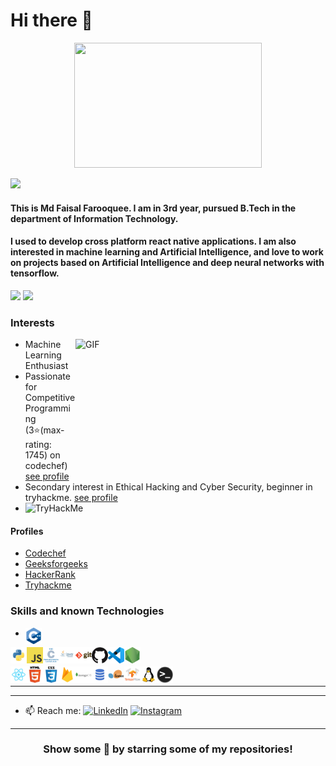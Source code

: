 # Hi there 👋

<div align="center">
<img width="300" height="200" src="https://external-content.duckduckgo.com/iu/?u=https%3A%2F%2Fmedia3.giphy.com%2Fmedia%2Fh408T6Y5GfmXBKW62l%2Fgiphy.gif&f=1&nofb=1" />
</div>


<p align="left"> <img src="https://komarev.com/ghpvc/?username=Cotex05&label=Profile+Views&color=green&style=plastic%22%20alt=%22Cotex05" /> </p>

#### This is Md Faisal Farooquee. I am in 3rd year, pursued B.Tech in the department of Information Technology.
#### I used to develop cross platform react native applications. I am also interested in machine learning and Artificial Intelligence, and love to work on projects based on Artificial Intelligence and deep neural networks with tensorflow. 

<img src="https://github-readme-stats.vercel.app/api?username=Cotex05&&show_icons=true&title_color=ffffff&icon_color=bb2acf&text_color=daf7dc&bg_color=151515"> 
<img src="https://github-readme-stats.vercel.app/api/top-langs/?username=Cotex05&layout=compact&theme=tokyonight">

### Interests

<img align="right" alt="GIF" src="https://imgshare.io/images/2021/09/10/download.gif" width="400" height="200" />

* Machine Learning Enthusiast
* Passionate for Competitive Programming (3⭐(max-rating: 1745) on codechef) [see profile](https://www.codechef.com/users/faisal_5/)
* Secondary interest in Ethical Hacking and Cyber Security, beginner in tryhackme. [see profile](https://tryhackme.com/p/Butye)
* <img width="249" height="58" src="https://imgshare.io/images/2021/09/10/Butye.png" alt="TryHackMe" />


#### Profiles

* [Codechef](https://www.codechef.com/users/faisal_5/)
* [Geeksforgeeks](https://auth.geeksforgeeks.org/user/faisalfarooquee/practice/)
* [HackerRank](https://www.hackerrank.com/Faisal_Farooquee)
* [Tryhackme](https://tryhackme.com/p/Butye)

### Skills and known Technologies

<!--
To get your topics goto https://github.com/topics
Search for your topics, then open image of the icons that appear there and get that link.
Then paste the links along with the alt text. (optional)
-->
* <img align="left" alt="C++" width="26px" src="https://raw.githubusercontent.com/github/explore/80688e429a7d4ef2fca1e82350fe8e3517d3494d/topics/cpp/cpp.png" />
<img align="left" alt="Python" width="26px" src="https://raw.githubusercontent.com/github/explore/80688e429a7d4ef2fca1e82350fe8e3517d3494d/topics/python/python.png" />
<img align="left" alt="Javascript" width="26px" src="https://raw.githubusercontent.com/github/explore/80688e429a7d4ef2fca1e82350fe8e3517d3494d/topics/javascript/javascript.png" />
<img align="left" alt="C" width="26px" src="https://raw.githubusercontent.com/github/explore/80688e429a7d4ef2fca1e82350fe8e3517d3494d/topics/c/c.png" />
<img align="left" alt="Java" width="26px" src="https://raw.githubusercontent.com/github/explore/80688e429a7d4ef2fca1e82350fe8e3517d3494d/topics/java/java.png" />
<img align="left" alt="Git" width="26px" src="https://raw.githubusercontent.com/github/explore/80688e429a7d4ef2fca1e82350fe8e3517d3494d/topics/git/git.png" />
<img align="left" alt="GitHub" width="26px" src="https://raw.githubusercontent.com/github/explore/78df643247d429f6cc873026c0622819ad797942/topics/github/github.png" />
<img align="left" alt="Visual Studio Code" width="26px" src="https://raw.githubusercontent.com/github/explore/80688e429a7d4ef2fca1e82350fe8e3517d3494d/topics/visual-studio-code/visual-studio-code.png" />

<!-- Development -->
* <img align="left" alt="Nodejs" width="26px" src="https://raw.githubusercontent.com/github/explore/80688e429a7d4ef2fca1e82350fe8e3517d3494d/topics/nodejs/nodejs.png" />
<img align="left" alt="Reactjs & React Native" width="26px" src="https://raw.githubusercontent.com/github/explore/80688e429a7d4ef2fca1e82350fe8e3517d3494d/topics/react/react.png" />
<img align="left" alt="HTML5" width="26px" src="https://raw.githubusercontent.com/github/explore/80688e429a7d4ef2fca1e82350fe8e3517d3494d/topics/html/html.png" />
<img align="left" alt="CSS3" width="26px" src="https://raw.githubusercontent.com/github/explore/80688e429a7d4ef2fca1e82350fe8e3517d3494d/topics/css/css.png" />

<!-- Database -->
<img align="left" alt="Firebase" width="26px" src="https://raw.githubusercontent.com/github/explore/80688e429a7d4ef2fca1e82350fe8e3517d3494d/topics/firebase/firebase.png" />
<img align="left" alt="Mongodb" width="26px" src="https://raw.githubusercontent.com/github/explore/80688e429a7d4ef2fca1e82350fe8e3517d3494d/topics/mongodb/mongodb.png" />
<img align="left" alt="SQL" width="26px" src="https://raw.githubusercontent.com/github/explore/80688e429a7d4ef2fca1e82350fe8e3517d3494d/topics/sql/sql.png" />
<!-- Machine Learning -->
<img align="left" alt="Scikit-Learn" width="26px" src="https://raw.githubusercontent.com/github/explore/80688e429a7d4ef2fca1e82350fe8e3517d3494d/topics/scikit-learn/scikit-learn.png" />
<img align="left" alt="Tensorflow" width="26px" src="https://raw.githubusercontent.com/github/explore/80688e429a7d4ef2fca1e82350fe8e3517d3494d/topics/tensorflow/tensorflow.png" />
<!-- Linux -->
<img align="left" alt="Linux" width="26px" src="https://raw.githubusercontent.com/github/explore/80688e429a7d4ef2fca1e82350fe8e3517d3494d/topics/linux/linux.png" />
<img align="left" alt="Terminal" width="26px" src="https://raw.githubusercontent.com/github/explore/80688e429a7d4ef2fca1e82350fe8e3517d3494d/topics/terminal/terminal.png" />

<br>
<hr/>

***
-  📫  Reach me:
[![LinkedIn](https://img.shields.io/badge/LinkedIn-%40mdfaisalfarooquee-green)](https://www.linkedin.com/in/md-faisal-farooquee/)
[![Instagram](https://img.shields.io/badge/Instagram-%40faisal_farooquee_-red.svg)](https://www.instagram.com/faisal_farooquee/)
***

<div align="center">

### Show some 💚 by starring some of my repositories!

</div>

<!--
**Cotex05/Cotex05** is a ✨ _special_ ✨ repository because its `README.md` (this file) appears on your GitHub profile.

Here are some ideas to get you started:

- 🔭 I’m currently working on ...
- 🌱 I’m currently learning ...
- 👯 I’m looking to collaborate on ...
- 🤔 I’m looking for help with ...
- 💬 Ask me about ...
- 📫 How to reach me: ...
- 😄 Pronouns: ...
- ⚡ Fun fact: ...
-->
